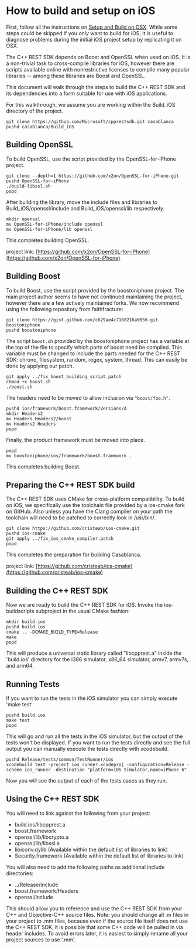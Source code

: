 # How to build and setup on iOS

First, follow all the instructions on [Setup and Build on OSX](How-to-build-for-Mac-OS-X). While some steps could be skipped if you _only_ want to build for iOS, it is useful to diagnose problems during the initial iOS project setup by replicating it on OSX.  

The C++ REST SDK depends on Boost and OpenSSL when used on iOS. It is a non-trivial task to cross-compile libraries for iOS, however there are scripts available online with nonrestrictive licenses to compile many popular libraries -- among these libraries are Boost and OpenSSL.  

This document will walk through the steps to build the C++ REST SDK and its dependencies into a form suitable for use with iOS applications.  

For this walkthrough, we assume you are working within the <span class="codeInline">Build_iOS</span> directory of the project.  

```
git clone https://github.com/Microsoft/cpprestsdk.git casablanca
pushd casablanca/Build_iOS
```

## Building OpenSSL

To build OpenSSL, use the script provided by the OpenSSL-for-iPhone project.  

```
git clone --depth=1 https://github.com/x2on/OpenSSL-for-iPhone.git
pushd OpenSSL-for-iPhone
./build-libssl.sh
popd
```

After building the library, move the include files and libraries to <span class="codeInline">Build_iOS/openssl/include</span> and <span class="codeInline">Build_iOS/openssl/lib</span> respectively.  

```
mkdir openssl
mv OpenSSL-for-iPhone/include openssl
mv OpenSSL-for-iPhone/lib openssl
```

This completes building OpenSSL.  

project link: [https://github.com/x2on/OpenSSL-for-iPhone](https://github.com/x2on/OpenSSL-for-iPhone)  

## Building Boost

To build Boost, use the script provided by the boostoniphone project. The main project author seems to have not continued maintaining the project, however there are a few actively maintained forks. We now recommend using the following repository from faithfracture:  

```
git clone https://gist.github.com/c629ae4c7168216a9856.git boostoniphone
pushd boostoniphone
```

The script `boost.sh` provided by the boostoniphone project has a variable at the top of the file to specify which parts of boost need be compiled. This variable must be changed to include the parts needed for the C++ REST SDK: chrono, filesystem, random, regex, system, thread. This can easily be done by applying our patch.  

```
git apply ../fix_boost_building_script.patch
chmod +x boost.sh
./boost.sh
```

The headers need to be moved to allow inclusion via `"boost/foo.h"`.  

```
pushd ios/framework/boost.framework/Versions/A
mkdir Headers2
mv Headers Headers2/boost
mv Headers2 Headers
popd
```

Finally, the product framework must be moved into place.  

```
popd
mv boostoniphone/ios/framework/boost.framework .
```

This completes building Boost.  

## Preparing the C++ REST SDK build

The C++ REST SDK uses CMake for cross-platform compatibility. To build on iOS, we specifically use the toolchain file provided by a ios-cmake fork on GitHub. Also unless you have the Clang compiler on your path the toolchain will need to be patched to correctly look in /usr/bin/.  

```
git clone https://github.com/cristeab/ios-cmake.git
pushd ios-cmake
git apply ../fix_ios_cmake_compiler.patch
popd
```

This completes the preparation for building Casablanca.  

project link: [https://github.com/cristeab/ios-cmake](https://github.com/cristeab/ios-cmake)  

## Building the C++ REST SDK

Now we are ready to build the C++ REST SDK for iOS. Invoke the ios-buildscripts subproject in the usual CMake fashion:  

```
mkdir build.ios
pushd build.ios
cmake .. -DCMAKE_BUILD_TYPE=Release
make
popd
```

This will produce a universal static library called "libcpprest.a" inside the 'build.ios' directory for the i386 simulator, x86_64 simulator, armv7, armv7s, and arm64.  

## Running Tests

If you want to run the tests in the iOS simulator you can simply execute 'make test'.  

```
pushd build.ios
make test
popd
```

This will go and run all the tests in the iOS simulator, but the output of the tests won't be displayed. If you want to run the tests directly and see the full output you can manually execute the tests directly with xcodebuild.  

```
pushd Release/tests/common/TestRunner/ios
xcodebuild test -project ios_runner.xcodeproj -configuration=Release -scheme ios_runner -destination "platform=iOS Simulator,name=iPhone 6"
```

Now you will see the output of each of the tests cases as they run.  

## Using the C++ REST SDK

You will need to link against the following from your project:  

*   build.ios/libcpprest.a
*   boost.framework
*   openssl/lib/libcrypto.a
*   openssl/lib/libssl.a
*   libiconv.dylib (Available within the default list of libraries to link)
*   Security.framework (Available within the default list of libraries to link)

You will also need to add the following paths as additional include directories:  

*   ../Release/include
*   boost.framework/Headers
*   openssl/include

This should allow you to reference and use the C++ REST SDK from your C++ and Objective-C++ source files. Note: you should change all .m files in your project to .mm files, because even if the source file itself does not use the C++ REST SDK, it is possible that some C++ code will be pulled in via header includes. To avoid errors later, it is easiest to simply rename all your project sources to use '.mm'.